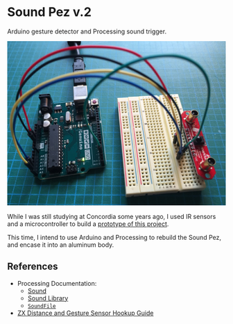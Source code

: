 # Sound Pez v.2

Arduino gesture detector and Processing sound trigger.

![image](https://raw.githubusercontent.com/jansensan/sound-pez-2/master/assets/photos/xz-gesture-sensor-example.jpg)

While I was still studying at Concordia some years ago, I used IR sensors and a microcontroller to build a [prototype of this project](http://jansensan.net/portfolio/sound-pez).

This time, I intend to use Arduino and Processing to rebuild the Sound Pez, and encase it into an aluminum body.


## References

* Processing Documentation:
	* [Sound](https://processing.org/tutorials/sound/)
	* [Sound Library](https://processing.org/reference/libraries/sound/)
	* [`SoundFile`](https://processing.org/reference/libraries/sound/SoundFile.html)
* [ZX Distance and Gesture Sensor Hookup Guide](https://learn.sparkfun.com/tutorials/zx-distance-and-gesture-sensor-hookup-guide)